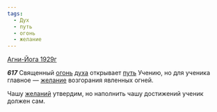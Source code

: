 ```yaml
---
tags:
  - Дух
  - путь
  - огонь
  - желание
---
```


[Агни-Йога 1929г](/agni/1929)

___617___
Священный [огонь](/tag/#огонь) [духа](/tag/#Дух) открывает [путь](/tag/#путь) Учению, но для ученика главное — [желание](/tag/#желание) возгорания явленных огней.   

Чашу [желаний](/tag/#желание) утвердим, но наполнить чашу достижений ученик должен сам.